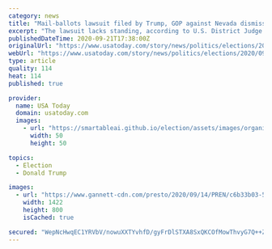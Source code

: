 ```yaml
---
category: news
title: "Mail-ballots lawsuit filed by Trump, GOP against Nevada dismissed by federal judge"
excerpt: "The lawsuit lacks standing, according to U.S. District Judge James C. Mahan in a Sept. 18 order dismissing the lawsuit."
publishedDateTime: 2020-09-21T17:38:00Z
originalUrl: "https://www.usatoday.com/story/news/politics/elections/2020/09/21/vote-mail-nevada-lawsuit-brought-trump-republicans-dismissed/5854929002/?ref=upstract.com&curator=upstract.com"
webUrl: "https://www.usatoday.com/story/news/politics/elections/2020/09/21/vote-mail-nevada-lawsuit-brought-trump-republicans-dismissed/5854929002/?ref=upstract.com&curator=upstract.com"
type: article
quality: 114
heat: 114
published: true

provider:
  name: USA Today
  domain: usatoday.com
  images:
    - url: "https://smartableai.github.io/election/assets/images/organizations/usatoday.com-50x50.jpg"
      width: 50
      height: 50

topics:
  - Election
  - Donald Trump

images:
  - url: "https://www.gannett-cdn.com/presto/2020/09/14/PREN/c6b33b03-56f4-4a75-9bd2-e9a6e4469114-TRUMP_HENDERSON_LVRJ_007.JPG?crop=2442,1374,x0,y1152&width=1600&height=800&fit=bounds"
    width: 1422
    height: 800
    isCached: true

secured: "WepNcHwqEC1YRVbV/nowuXXTYvhfD/gyFrDlSTXA8SxQKCOfMowThvyG7Q++ZbjwJezQIDafYpaRDb61aOVs5ioRvw1xLDAl0cgNZH6XaaFXXjL0BkR5CupJSfeWy42KRp+NPhRzV1FcL5Ihpg85lc6rQpIGVUQZbv/zUP7vE917ugl7gxv+hyaLPaOdAgwmgSdZ3NaU4qsm6im0OlKpcjOfeBq9PKWlb2hxV4WRGIyNl+0nnwux3l3BRICLEuhwR38xpzzW4IdEwn3pHCDPpZaMugtP06Htk+WT40Ks2Tx3mBzeVymHvOITaO1FC4a+qjcXytUU6k6VpCle/LSg6EZk3D4ZlhNUilKXJ9alVEo=;g3jHVgO+i1+LkxC2Z05wEw=="
---
```


